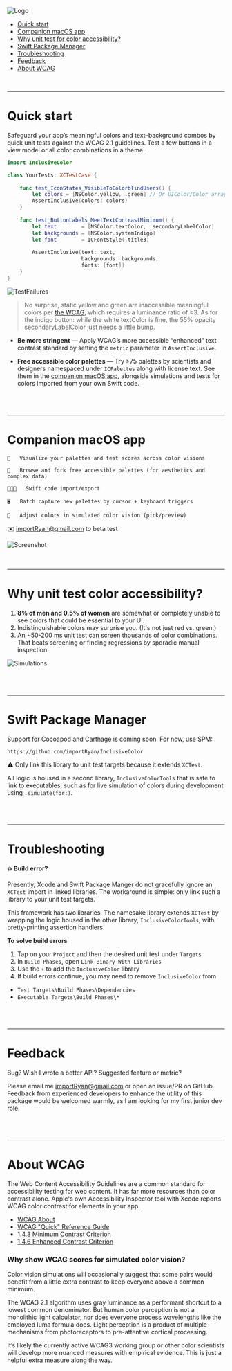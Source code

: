 ![Logo](https://i.imgur.com/rYIWrEv.png "Logo")
<br>

* [Quick start](#quick-start)
* [Companion macOS app](#companion-macos-app)
* [Why unit test for color accessibility?](#why-unit-test-color-accessibility)
* [Swift Package Manager](#swift-package-manager)
* [Troubleshooting](#troubleshooting)
* [Feedback](#feedback)
* [About WCAG](#about-wcag)  
<br>


-------------------------------------------------------------------------------------------------------------
Quick start
=====================================

Safeguard your app’s meaningful colors and text–background combos by quick unit tests against the WCAG 2.1 guidelines. Test a few buttons in a view model or all color combinations in a theme.

```swift
import InclusiveColor

class YourTests: XCTestCase {
    
    func test_IconStates_VisibleToColorblindUsers() {
        let colors = [NSColor.yellow, .green] // Or UIColor/Color arrays
        AssertInclusive(colors: colors)
    }
    
    func test_ButtonLabels_MeetTextContrastMinimum() {
        let text        = [NSColor.textColor, .secondaryLabelColor]
        let backgrounds = [NSColor.systemIndigo]
        let font        = ICFontStyle(.title3)
        
        AssertInclusive(text: text,
                        backgrounds: backgrounds,
                        fonts: [font])
    }
}
```
![TestFailures](https://i.imgur.com/pmOjkWN.png "XCTest failure messages")

> No surprise, static yellow and green are inaccessible meaningful colors per [the WCAG](#about-wcag), which requires a luminance ratio of ≥3. As for the indigo button: while the white textColor is fine, the 55% opacity secondaryLabelColor just needs a little bump.

* **Be more stringent** — Apply WCAG’s more accessible “enhanced” text contrast standard by setting the `metric` parameter in `AssertInclusive`.

* **Free accessible color palettes** — Try >75 palettes by scientists and designers namespaced under `ICPalettes` along with license text. See them in the [companion macOS app](#companion-macos-app), alongside simulations and tests for colors imported from your own Swift code.
<br><br><br><br>



-------------------------------------------------------------------------------------------------------------
Companion macOS app
=====================================

    🧐   Visualize your palettes and test scores across color visions

    🎨   Browse and fork free accessible palettes (for aesthetics and complex data)

    👩🏻‍💻   Swift code import/export

    🖥   Batch capture new palettes by cursor + keyboard triggers

    🌈   Adjust colors in simulated color vision (pick/preview)

 ✉️ importRyan@gmail.com to beta test

![Screenshot](https://i.imgur.com/jERJ0u4.png "Companion macOS App screenshot")
<br><br><br>


-------------------------------------------------------------------------------------------------------------
Why unit test color accessibility?
=====================================

1. **8% of men and 0.5% of women** are somewhat or completely unable to see colors that could be essential to your UI.
2. Indistinguishable colors may surprise you. (It's not just red vs. green.)
3. An ~50-200 ms unit test can screen thousands of color combinations. That beats screening or finding regressions by sporadic manual inspection.   

![Simulations](https://i.imgur.com/eYX7q76.png "Simulated HSV Wheels")
<br><br><br><br>



-------------------------------------------------------------------------------------------------------------
Swift Package Manager
=====================================
Support for Cocoapod and Carthage is coming soon. For now, use SPM:

```
https://github.com/importRyan/InclusiveColor
```

:warning:  Only link this library to unit test targets because it extends `XCTest`. 

All logic is housed in a second library, `InclusiveColorTools` that is safe to link to executables, such as for live simulation of colors during development using `.simulate(for:)`.
<br><br><br><br>



-------------------------------------------------------------------------------------------------------------
Troubleshooting
=====================================
#### 💥 Build error?
Presently, Xcode and Swift Package Manger do not gracefully ignore an `XCTest` import in linked libraries. The workaround is simple: only link such a library to your unit test targets.

This framework has two libraries. The namesake library extends `XCTest` by wrapping the logic housed in the other library,  `InclusiveColorTools`, with pretty-printing assertion handlers.

**To solve build errors**
1. Tap on your `Project` and then the desired unit test under `Targets`
2. In `Build Phases`, open `Link Binary With Libraries`
3. Use the `+` to add the `InclusiveColor` library
4. If build errors continue, you may need to remove `InclusiveColor` from 
* `Test Targets\Build Phases\Dependencies`
* `Executable Targets\Build Phases\*`
<br><br><br><br>



-------------------------------------------------------------------------------------------------------------
Feedback
=====================================
Bug? Wish I wrote a better API? Suggested feature or metric?

Please email me importRyan@gmail.com or open an issue/PR on GitHub. Feedback from experienced developers to enhance the utility of this package would be welcomed warmly, as I am looking for my first junior dev role. 
<br><br><br><br>



-------------------------------------------------------------------------------------------------------------
About WCAG
=====================================
The Web Content Accessibility Guidelines are a common standard for accessibility testing for web content. It has far more resources than color contrast alone. Apple's own Accessibility Inspector tool with Xcode reports WCAG color contrast for elements in your app.

* [WCAG About](https://www.w3.org/WAI/standards-guidelines/wcag/)
* [WCAG "Quick" Reference Guide](https://www.w3.org/WAI/WCAG21/quickref/)
* [1.4.3 Minimum Contrast Criterion](https://www.w3.org/TR/UNDERSTANDING-WCAG20/visual-audio-contrast-contrast.html)
* [1.4.6 Enhanced Contrast Criterion](https://www.w3.org/TR/UNDERSTANDING-WCAG20/visual-audio-contrast7.html)


### Why show WCAG scores for simulated color vision?
Color vision simulations will occasionally suggest that some pairs would benefit from a little extra contrast to keep everyone above a common minimum.

The WCAG 2.1 algorithm uses gray luminance as a performant shortcut to a lowest common denominator. But human color perception is not a monolithic light calculator, nor does everyone process wavelengths like the employed luma formula does. Light perception is a product of multiple mechanisms from photoreceptors to pre-attentive cortical processing. 

It’s likely the currently active WCAG3 working group or other color scientists will develop more nuanced measures with empirical evidence. This is just a helpful extra measure along the way.
